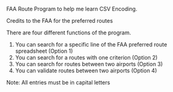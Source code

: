 FAA Route Program to help me learn CSV Encoding.

Credits to the FAA for the preferred routes

There are four different functions of the program.

  1. You can search for a specific line of the FAA preferred route spreadsheet (Option 1)
  2. You can search for a routes with one criterion (Option 2)
  3. You can search for routes between two airports (Option 3)
  4. You can validate routes between two airports (Option 4)

Note: All entries must be in capital letters

